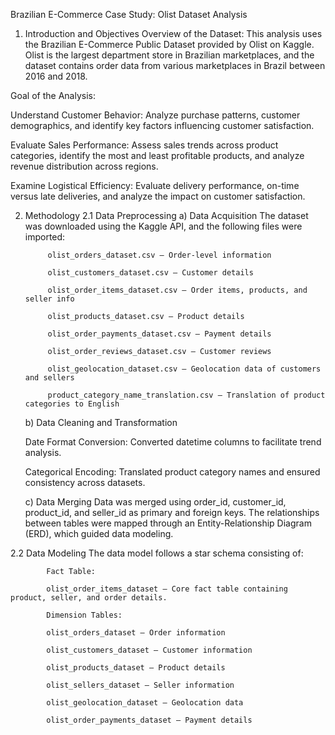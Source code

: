 Brazilian E-Commerce Case Study: Olist Dataset Analysis
1. Introduction and Objectives
Overview of the Dataset:
This analysis uses the Brazilian E-Commerce Public Dataset provided by Olist on Kaggle. Olist is the largest department store in Brazilian marketplaces, and the dataset contains order data from various marketplaces in Brazil between 2016 and 2018.

Goal of the Analysis:

Understand Customer Behavior: Analyze purchase patterns, customer demographics, and identify key factors influencing customer satisfaction.

Evaluate Sales Performance: Assess sales trends across product categories, identify the most and least profitable products, and analyze revenue distribution across regions.

Examine Logistical Efficiency: Evaluate delivery performance, on-time versus late deliveries, and analyze the impact on customer satisfaction.

2. Methodology
      2.1 Data Preprocessing
      a) Data Acquisition
                  The dataset was downloaded using the Kaggle API, and the following files were imported:
            
            olist_orders_dataset.csv – Order-level information
            
            olist_customers_dataset.csv – Customer details
            
            olist_order_items_dataset.csv – Order items, products, and seller info
            
            olist_products_dataset.csv – Product details
            
            olist_order_payments_dataset.csv – Payment details
            
            olist_order_reviews_dataset.csv – Customer reviews
            
            olist_geolocation_dataset.csv – Geolocation data of customers and sellers
            
            product_category_name_translation.csv – Translation of product categories to English

      b) Data Cleaning and Transformation
      
      Date Format Conversion: Converted datetime columns to facilitate trend analysis.
      
      Categorical Encoding: Translated product category names and ensured consistency across datasets.
      
      c) Data Merging
      Data was merged using order_id, customer_id, product_id, and seller_id as primary and foreign keys. The relationships between tables were mapped through an Entity-Relationship Diagram (ERD), which guided data modeling.

2.2 Data Modeling
The data model follows a star schema consisting of:
            
            Fact Table:
            
            olist_order_items_dataset – Core fact table containing product, seller, and order details.
            
            Dimension Tables:
            
            olist_orders_dataset – Order information
            
            olist_customers_dataset – Customer information
            
            olist_products_dataset – Product details
            
            olist_sellers_dataset – Seller information
            
            olist_geolocation_dataset – Geolocation data
            
            olist_order_payments_dataset – Payment details



